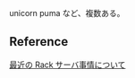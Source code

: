 unicorn
puma
など、複数ある。

Reference
-----
[最近の Rack サーバ事情について](http://blog.willnet.in/entry/2015/02/24/155006)
